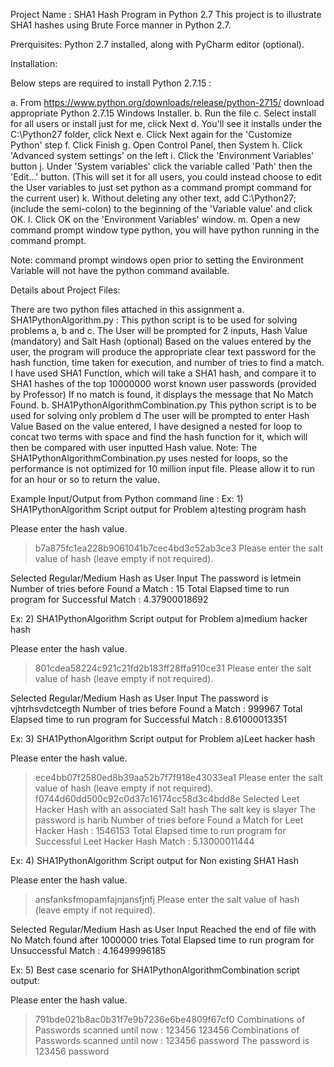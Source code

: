 Project Name : SHA1 Hash Program in Python 2.7
This project is to illustrate SHA1 hashes using Brute Force manner in Python 2.7. 

Prerquisites: 
Python 2.7 installed, along with PyCharm editor (optional). 

Installation: 

Below steps are required to install Python 2.7.15 :

a. From https://www.python.org/downloads/release/python-2715/ download appropriate Python 2.7.15 Windows Installer. 
b. Run the file
c. Select install for all users or install just for me, click Next
d. You'll see it installs under the C:\Python27 folder, click Next
e. Click Next again for the 'Customize Python' step
f. Click Finish
g. Open Control Panel, then System
h. Click 'Advanced system settings' on the left
i. Click the 'Environment Variables' button
j. Under 'System variables' click the variable called 'Path' then the 'Edit...' button. (This will set it for all users, you could instead choose to edit the User variables to just set python as a command prompt command for the current user)
k. Without deleting any other text, add C:\Python27; (include the semi-colon) to the beginning of the 'Variable value' and click OK.
l. Click OK on the 'Environment Variables' window.
m. Open a new command prompt window type python, you will have python running in the command prompt. 

Note: command prompt windows open prior to setting the Environment Variable will not have the python command available. 

Details about Project Files: 

There are two python files attached in this assignment
a. SHA1PythonAlgorithm.py : 
		This python script is to be used for solving problems a, b and c.
		The User will be prompted for 2 inputs, Hash Value (mandatory) and Salt Hash (optional)
		Based on the values entered by the user, the program will produce the appropriate clear text password for the hash function, time taken for execution, and number of tries to find a match. 
		I have used SHA1 Function, which will take a SHA1 hash, and compare it to SHA1 hashes of the top 10000000 worst known user passwords (provided by Professor)
		If no match is found, it displays the message that No Match Found. 
b. SHA1PythonAlgorithmCombination.py
		This python script is to be used for solving only problem d
		The user will be prompted to enter Hash Value
		Based on the value entered, I have designed a nested for loop to concat two terms with space and find the hash function for it, which will then be compared with user inputted Hash value. 
Note: The SHA1PythonAlgorithmCombination.py uses nested for loops, so the performance is not optimized for 10 million input file. Please allow it to run for an hour or so to return the value. 

Example Input/Output from Python command line : 
Ex: 1) SHA1PythonAlgorithm Script output for Problem a)testing program hash 

Please enter the hash value.
>b7a875fc1ea228b9061041b7cec4bd3c52ab3ce3
Please enter the salt value of hash (leave empty if not required).
>
Selected Regular/Medium Hash as User Input
The password is letmein
Number of tries before Found a Match : 15
Total Elapsed time to run program for Successful Match : 4.37900018692

Ex: 2) SHA1PythonAlgorithm Script output for Problem a)medium hacker hash 

Please enter the hash value.
>801cdea58224c921c21fd2b183ff28ffa910ce31
Please enter the salt value of hash (leave empty if not required).
>
Selected Regular/Medium Hash as User Input
The password is vjhtrhsvdctcegth
Number of tries before Found a Match : 999967
Total Elapsed time to run program for Successful Match : 8.61000013351

Ex: 3) SHA1PythonAlgorithm Script output for Problem a)Leet hacker hash

Please enter the hash value.
>ece4bb07f2580ed8b39aa52b7f7f918e43033ea1
Please enter the salt value of hash (leave empty if not required).
>f0744d60dd500c92c0d37c16174cc58d3c4bdd8e
Selected Leet Hacker Hash with an associated Salt hash
The salt key is slayer
The password is harib
Number of tries before Found a Match for Leet Hacker Hash : 1546153
Total Elapsed time to run program for Successful Leet Hacker Hash Match : 5.13000011444

Ex: 4) SHA1PythonAlgorithm Script output for Non existing SHA1 Hash

Please enter the hash value.
>ansfanksfmopamfajnjansfjnfj
Please enter the salt value of hash (leave empty if not required).
>
Selected Regular/Medium Hash as User Input
Reached the end of file with No Match found after 1000000 tries
Total Elapsed time to run program for Unsuccessful Match : 4.16499996185
 
Ex: 5) Best case scenario for SHA1PythonAlgorithmCombination script output: 

Please enter the hash value.
>791bde021b8ac0b31f7e9b7236e6be4809f67cf0
Combinations of Passwords scanned until now : 123456 123456
Combinations of Passwords scanned until now : 123456 password
The password is 123456 password		

